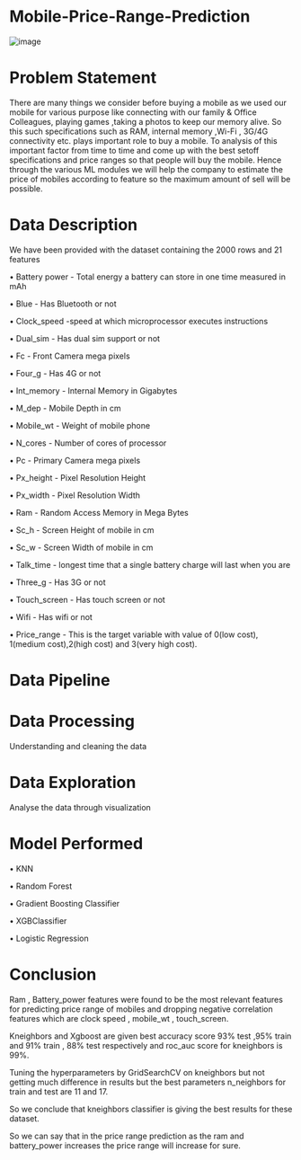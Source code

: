 # Mobile-Price-Range-Prediction
![image](https://user-images.githubusercontent.com/98172465/170445947-3eebfe1b-c4b9-444d-955c-9d99feddeb57.png)

# Problem Statement
There are many things we consider before buying a mobile as we used our mobile for various purpose like connecting with our family & Office Colleagues, playing games ,taking a photos to keep our memory alive. So this such specifications such as RAM, internal memory ,Wi-Fi , 3G/4G connectivity etc. plays important role to buy a mobile. To analysis of this important factor from time to time and come up with the best setoff specifications and price ranges so that people will buy the mobile. Hence through the various ML modules we will help the company to estimate the price of mobiles according to feature so the maximum amount of sell will be possible.

# Data Description
We have been provided with the dataset containing the 2000 rows and 21 features

• Battery power - Total energy a battery can store in one time measured in mAh

• Blue - Has Bluetooth or not

• Clock_speed -speed at which microprocessor executes instructions

• Dual_sim - Has dual sim support or not

• Fc - Front Camera mega pixels

• Four_g - Has 4G or not

• Int_memory - Internal Memory in Gigabytes

• M_dep - Mobile Depth in cm

• Mobile_wt - Weight of mobile phone

• N_cores - Number of cores of processor

• Pc - Primary Camera mega pixels

• Px_height - Pixel Resolution Height

• Px_width - Pixel Resolution Width

• Ram - Random Access Memory in Mega Bytes

• Sc_h - Screen Height of mobile in cm

• Sc_w - Screen Width of mobile in cm

• Talk_time - longest time that a single battery charge will last when you are

• Three_g - Has 3G or not

• Touch_screen - Has touch screen or not

• Wifi - Has wifi or not

• Price_range - This is the target variable with value of 0(low cost), 1(medium cost),2(high cost) and 3(very high cost).

# Data Pipeline
# Data Processing
Understanding and cleaning the data

# Data Exploration
Analyse the data through visualization

# Model Performed
• KNN

• Random Forest

• Gradient Boosting Classifier

• XGBClassifier

• Logistic Regression

# Conclusion
Ram , Battery_power features were found to be the most relevant features for predicting price range of mobiles and dropping negative correlation features which are clock speed , mobile_wt , touch_screen.

Kneighbors and Xgboost are given best accuracy score 93% test ,95% train and 91% train , 88% test respectively and roc_auc score for kneighbors is 99%.

Tuning the hyperparameters by GridSearchCV on kneighbors but not getting much difference in results but the best parameters n_neighbors for train and test are 11 and 17.

So we conclude that kneighbors classifier is giving the best results for these dataset.

So we can say that in the price range prediction as the ram and battery_power increases the price range will increase for sure.

